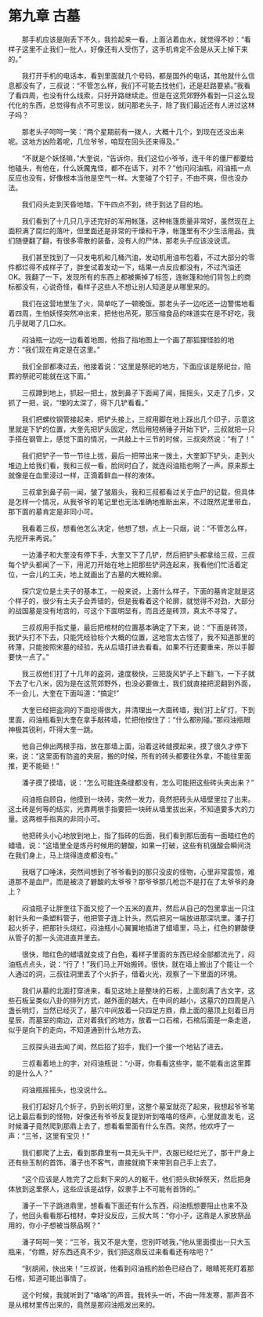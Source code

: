 # 第九章 古墓


　　那手机应该是刚丢下不久，我捡起来一看，上面沾着血水，就觉得不妙：“看样子这里不止我们一批人，好像还有人受伤了，这手机肯定不会是从天上掉下来的。”

　　我打开手机的电话本，看到里面就几个号码，都是国外的电话，其他就什么信息都没有了，三叔说：“不管怎么样，我们不可能去找他们，还是赶路要紧。”我看了看四周，也没有什么线索，只好开路继续走。但是在这荒郊野外看到一只这么现代化的东西，总觉得有点不可思议，就问那老头子，除了我们最近还有人进过这林子吗？

　　那老头子呵呵一笑：“两个星期前有一拨人，大概十几个，到现在还没出来呢。这地方凶险着呢，几位爷爷，咱现在回头还来得及。”

　　“不就是个妖怪嘛，”大奎说，“告诉你，我们这位小爷爷，连千年的僵尸都要给他磕头，有他在，什么妖魔鬼怪，都不在话下，对不？”他问闷油瓶，闷油瓶一点反应也没有，好像根本当他是空气一样。大奎碰了个钉子，不由不爽，但也没办法。

　　我们闷头走到天昏地暗，下午四点不到，终于到达了目的地。

　　我们看到了十几只几乎还完好的军用帐篷，这种帐篷质量非常好，虽然现在上面积满了腐烂的落叶，但里面还是非常的干燥和干净，帐篷里有不少生活用品，我们随便翻了翻，有很多零散的装备，没有人的尸体，那老头子应该没说谎。

　　我们甚至找到了一只发电机和几桶汽油，发动机用油布包着，不过大部分的零件都烂得不成样子了，胖奎试着发动一下，结果一点反应都没有，不过汽油还OK。我翻了一下，发现所有的东西上都被撕掉了标签，连帐篷和他们背包上的商标都没有，心说奇怪，看样子这些人不想让别人知道是从哪里来的。

　　我们在这营地里生了火，简单吃了一顿晚饭。那老头子一边吃还一边警惕地看着四周，生怕妖怪突然冲出来，把他也吊死，那压缩食品的味道实在是不好吃，我几乎就喝了几口水。

　　闷油瓶一边吃一边看着地图，他指了指地图上一个画了那狐狸怪脸的地方：“我们现在肯定是在这里。”

　　我们全部都凑过去，他接着说：“这里是祭祀的地方，下面应该是祭祀台，陪葬的祭祀可能就在这下面。”

　　三叔蹲到地上，抓起一把土，放到鼻子下面闻了闻，摇摇头，又走了几步，又抓了一把，说，“埋的太深了，得下几铲看看。”

　　我们把螺纹钢管接起来，把铲头接上，三叔用脚在地上踩出几个印子，示意这里就是下铲的位置，大奎先把铲头固定，然后用短柄锤子开始下铲，三叔就把一只手搭在钢管上，感觉下面的情况，一共敲上十三节的时候，三叔突然说：“有了！”

　　我们把铲子一节一节往上拔，最后一把带出来一拨土，大奎卸下铲头，走到火堆边上给我们看，我和三叔一看，脸同时白了，就连闷油瓶也啊了一声。原来那土就像是在血里浸过一样，正滴着鲜血一样的液体。

　　三叔拿到鼻子前一闻，皱了皱眉头，我和三叔都看过关于血尸的记载，但具体是怎样一个情况，从我爷爷的笔记里也无法准确地推断出来，不过既然泥里带血，那下面的墓肯定是非同小可。

　　我看着三叔，想看他怎么决定，他想了想，点上一只烟，说：“不管怎么样，先挖开来再说。”

　　一边潘子和大奎没有停下手，大奎又下了几铲，然后把铲头都拿给三叔，三叔每个铲头都闻了一下，用泥刀开始在地上把那些铲洞连起来，我看他们忙活着定位，一会儿的工夫，地上就画出了古墓的大概轮廓。

　　探穴定位是土夫子的基本工，一般来说，上面什么样子，下面的墓肯定就是这个样子的，很少有土夫子会弄错的，但是我看着这个轮廓，就觉得不对劲，大部分的战国墓是没有地宫的，可这个下面明显有，而且还是砖顶，真太不寻常了。

　　三叔叔用手指丈量，最后把棺材的位置基本确定了下来，说：“下面是砖顶，我铲头打不下去，只能凭经验标个大概的位置，这地宫太古怪了，我不知道那里的砖薄，只能按照宋墓的经验，先从后墙打进去看看。如果不行还要重来，所以手脚要快一点了。”

　　我三叔他们打了十几年的盗洞，速度极快，三把旋风铲子上下翻飞，一下子就下去了七八米，因为是在这荒郊野外，也没必要做土，我们就直接把泥翻到外面，不一会儿，大奎在下面叫道：“搞定!”

　　大奎已经把盗洞的下面挖得很大，并清理出一大面砖墙，我们打上矿灯，下到里面，闷油瓶看到大奎在拿手敲砖墙，忙把他按住了：“什么都别碰。”那闷油瓶眼神极其锐利，吓得大奎一跳。

　　他自己伸出两根手指，放在那墙上面，沿着这砖缝摸起来，摸了很久才停下来，说：“这里面有防盗的夹层，搬的时候，所有的砖头都要往外拿，不能往里面推，更不能砸！”

　　潘子摸了摸墙，说：“怎么可能连条缝都没有，怎么可能把这些砖头夹出来？”

　　闷油瓶自顾自，他摸到一块砖，突然一发力，竟然把砖头从墙壁里拉了出来。这土砖是何等的结实，光靠两根手指要把一块砖从墙里拔出来，不知道要多大的力量。这两根手指真的非同小可。

　　他把砖头小心地放到地上，指了指砖的后面，我们看到那后面有一面暗红色的蜡墙，说：“这墙里全是炼丹时候用的礬酸，如果一打破，这些有机强酸会瞬间浇在我们身上，马上烧得连皮都没有。”

　　我咽了口唾沫，突然间想到了爷爷看到的那只没皮的怪物，心里非常震惊，难道那不是血尸，而是被浇了礬酸的太爷爷？那爷爷那几枪岂不是打在了太爷爷的身上？

　　闷油瓶子让胖奎往下面又挖了一个五米的直井，然后从自己的包里拿出一只注射针头和一条塑料管子，他把管子连上针头，然后把另一端放进那深坑里。潘子打起火折子，把那针头烧红，闷油瓶小心翼翼地插进了蜡墙里，马上，红色的礬酸便从管子的那一头流进直井里去。

　　很快，暗红色的蜡墙就变成了白色，看样子里面的东西已经全部都流光了，闷油瓶点点头，说：“行了！”我们马上开始搬砖。很快，就在墙上搬出了个能让一个人通过的洞，三叔往洞里丢了个火折子，借着火光，观察了一下里面的环境。

　　我们从墓的北面打穿进来，看见这地上是整块的石板，上面刻满了古文字，这些石板呈类似八卦的排列方式，越外面的越大，在中间的越小，这墓穴的四周是八盏长明灯，当然已经灭了，墓穴中间放着一只四足方鼎，鼎上面的墓顶上刻着日月星辰，而墓室的南边，正对着我们的地方，放着一口石棺，石棺后面是一条走道，似乎是向下的走向，不知道通到什么地方去。

　　三叔探头进去闻了闻，然后招了招手，我们一个接一个地钻了进去。

　　三叔看着地上的字，对闷油瓶说：“小哥，你看看这些字，能不能看出这里葬的是什么人？”

　　闷油瓶摇摇头，也没说什么。

　　我们打起好几个折子，扔到长明灯里，这整个墓室就亮了起来，我想起爷爷笔记上最后看到的怪物，好像还有爷爷反复提到听到咯咯的怪声，心里就直发毛，这时候潘子竟然爬到那鼎上去了，想看看里面有什么东西。突然，他欢呼了一声：“三爷，这里有宝贝！”

　　我们都爬了上去，看到那鼎里有一具无头干尸，衣服已经烂光了，那干尸身上还有些玉制的首饰，潘子也不客气，直接就摘下来带到自己手上去了。

　　“这个应该是人牲完了之后剩下来的人的躯干，他们把头砍掉祭天，然后把身体放到这里祭人，这些应该是战俘，奴隶手上不可能有首饰的。”

　　潘子一下子跳进鼎里，想看看下面还有什么东西，闷油瓶想要阻止也来不及了，他回头看看那石棺材，幸好没反应，三叔大骂：“你小子，这鼎是人家放祭品用的，你小子想被当祭品啊？”

　　潘子呵呵一笑：“三爷，我又不是大奎，您别吓唬我，”他从里面摸出一只大玉瓶来，“你瞧，好东西还真不少，我们把这鼎反过来看看还有啥吧？”

　　“别胡闹，快出来！”三叔说，他看到闷油瓶的脸色已经白了，眼睛死死盯着那石棺，知道可能出事情了。

　　这个时候，我就听到了“咯咯”的声音。我转头一听，不由一阵发寒，那声音不是从棺材里传出来的，竟然是那闷油瓶发出来的。

